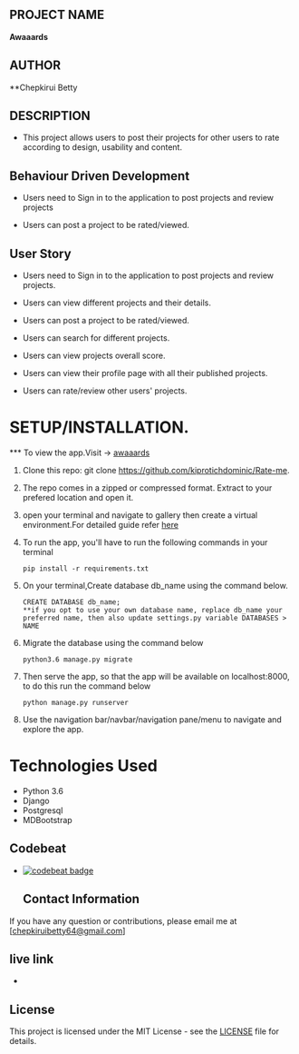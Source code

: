 ## PROJECT NAME 
**Awaaards**


## AUTHOR 
**Chepkirui Betty

## DESCRIPTION
- This project allows users to post their projects for other users to rate according to design, usability and content. 



## Behaviour Driven Development
- Users need to Sign in to the application to post projects and review projects

- Users can post a project to be rated/viewed.


## User Story

- Users need to Sign in to the application to post projects and review projects.

- Users can view different projects and their details. 

- Users can post a project to be rated/viewed.

- Users can search for different projects.

-  Users can view projects overall score. 

-  Users can view their profile page with all their published projects. 

-  Users can rate/review other users' projects.



# **SETUP/INSTALLATION.**

*** To view the app.Visit -> [awaaards]()

1. Clone this repo: git clone https://github.com/kiprotichdominic/Rate-me.
2. The repo comes in a zipped or compressed format. Extract to your prefered location and open it.
3. open your terminal and navigate to gallery then create a virtual environment.For detailed guide refer  [here](https://packaging.python.org/guides/installing-using-pip-and-virtualenv/)
3. To run the app, you'll have to run the following commands in your terminal
    
    
       pip install -r requirements.txt
4. On your terminal,Create database db_name using the command below.


       CREATE DATABASE db_name; 
       **if you opt to use your own database name, replace db_name your preferred name, then also update settings.py variable DATABASES > NAME

5. Migrate the database using the command below


       python3.6 manage.py migrate
6. Then serve the app, so that the app will be available on localhost:8000, to do this run the command below


       python manage.py runserver
7. Use the navigation bar/navbar/navigation pane/menu to navigate and explore the app.


# Technologies Used

* Python 3.6
* Django
* Postgresql
* MDBootstrap


## Codebeat

- [![codebeat badge](https://codebeat.co/badges/8dbec1da-6fe1-44e2-af33-8f7d9299cecb)](https://codebeat.co/projects/github-com-chepkiruibetty-awaaards-master)


  

  ## Contact Information   
If you have any question or contributions, please email me at [chepkiruibetty64@gmail.com]  


## live link 
- 

## License
This project is licensed under the MIT License - see the [LICENSE](LICENSE) file for details.